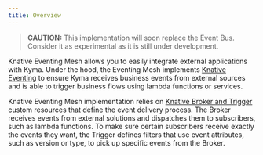 ```yaml
---
title: Overview
---
```


>**CAUTION:** This implementation will soon replace the Event Bus. Consider it as experimental as it is still under development.

Knative Eventing Mesh allows you to easily integrate external applications with Kyma. Under the hood, the Eventing Mesh implements [Knative Eventing](https://knative.dev/docs/eventing/) to ensure Kyma receives business events from external sources and is able to trigger business flows using lambda functions or services. 

Knative Eventing Mesh implementation relies on [Knative Broker and Trigger](https://knative.dev/docs/eventing/broker-trigger/) custom resources that define the event delivery process. 
The Broker receives events from external solutions and dispatches them to subscribers, such as lambda functions.
To make sure certain subscribers receive exactly the events they want, the Trigger defines filters that use event attributes, such as version or type, to pick up specific events from the Broker. 


